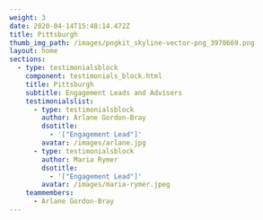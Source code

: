 ```yaml
---
weight: 3
date: 2020-04-14T15:48:14.472Z
title: Pittsburgh
thumb_img_path: /images/pngkit_skyline-vector-png_3970669.png
layout: home
sections:
  - type: testimonialsblock
    component: testimonials_block.html
    title: Pittsburgh
    subtitle: Engagement Leads and Advisers
    testimonialslist:
      - type: testimonialsblock
        author: Arlane Gordon-Bray
        dsotitle:
          - '["Engagement Lead"]'
        avatar: /images/arlane.jpg
      - type: testimonialsblock
        author: Maria Rymer
        dsotitle:
          - '["Engagement Lead"]'
        avatar: /images/maria-rymer.jpeg
    teammembers:
      - Arlane Gordon-Bray
---
```

